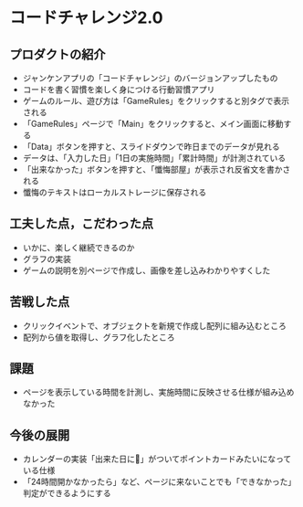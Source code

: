 # コードチャレンジ2.0

## プロダクトの紹介 
- ジャンケンアプリの「コードチャレンジ」のバージョンアップしたもの
- コードを書く習慣を楽しく身につける行動習慣アプリ
- ゲームのルール、遊び方は「GameRules」をクリックすると別タグで表示される
- 「GameRules」ページで「Main」をクリックすると、メイン画面に移動する
- 「Data」ボタンを押すと、スライドダウンで昨日までのデータが見れる
- データは、「入力した日」「1日の実施時間」「累計時間」が計測されている
- 「出来なかった」ボタンを押すと、「懺悔部屋」が表示され反省文を書かされる
- 懺悔のテキストはローカルストレージに保存される

## 工夫した点，こだわった点
- いかに、楽しく継続できるのか
- グラフの実装
- ゲームの説明を別ページで作成し、画像を差し込みわかりやすくした

## 苦戦した点
- クリックイベントで、オブジェクトを新規で作成し配列に組み込むところ
- 配列から値を取得し、グラフ化したところ

## 課題
- ページを表示している時間を計測し、実施時間に反映させる仕様が組み込めなかった

## 今後の展開
- カレンダーの実装「出来た日に💮」がついてポイントカードみたいになっている仕様
- 「24時間開かなかったら」など、ページに来ないことでも「できなかった」判定ができるようにする